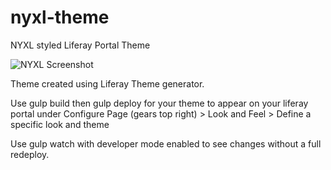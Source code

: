 # nyxl-theme
NYXL styled Liferay Portal Theme

![NYXL Screenshot](/src/images/nyxl-theme-screenshot.jpg)

Theme created using Liferay Theme generator.

Use gulp build then gulp deploy for your theme to appear on your liferay portal under Configure Page (gears top right) > Look and Feel > Define a specific look and theme 

Use gulp watch with developer mode enabled to see changes without a full redeploy.

